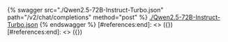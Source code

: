 [#references:start]: <> ({ "template": "openapi" })
[#references:start]: <> ({ "template": "openapi" })
{% swagger src="./Qwen2.5-72B-Instruct-Turbo.json" path="/v2/chat/completions" method="post" %}
[./Qwen2.5-72B-Instruct-Turbo.json](./Qwen2.5-72B-Instruct-Turbo.json)
{% endswagger %}
[#references:end]: <> ({})
[#references:end]: <> ({})